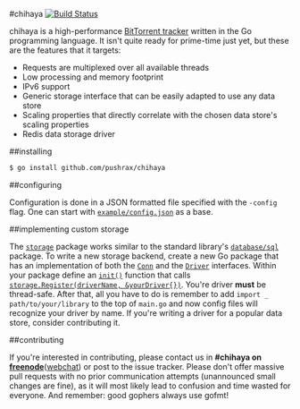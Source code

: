 #chihaya [![Build Status](https://travis-ci.org/pushrax/chihaya.png?branch=master)](https://travis-ci.org/pushrax/chihaya)

chihaya is a high-performance [BitTorrent tracker](http://en.wikipedia.org/wiki/BitTorrent_tracker) written in the Go programming language. It isn't quite ready for prime-time just yet, but these are the features that it targets:

- Requests are multiplexed over all available threads
- Low processing and memory footprint
- IPv6 support
- Generic storage interface that can be easily adapted to use any data store
- Scaling properties that directly correlate with the chosen data store's scaling properties
- Redis data storage driver


##installing

```sh
$ go install github.com/pushrax/chihaya
```

##configuring

Configuration is done in a JSON formatted file specified with the `-config` flag. One can start with [`example/config.json`](https://github.com/pushrax/chihaya/blob/master/example/config.json) as a base.


##implementing custom storage

The [`storage`](http://godoc.org/github.com/pushrax/chihaya/storage) package works similar to the standard library's [`database/sql`](http://godoc.org/database/sql) package. To write a new storage backend, create a new Go package that has an implementation of both the [`Conn`](http://godoc.org/github.com/pushrax/chihaya/storage#Conn) and the [`Driver`](http://godoc.org/github.com/pushrax/chihaya/storage#Driver) interfaces. Within your package define an [`init()`](http://golang.org/ref/spec#Program_execution) function that calls [`storage.Register(driverName, &yourDriver{})`](http://godoc.org/github.com/pushrax/chihaya/storage#Register). You're driver **must** be thread-safe. After that, all you have to do is remember to add `import _ path/to/your/library` to the top of `main.go` and now config files will recognize your driver by name. If you're writing a driver for a popular data store, consider contributing it.


##contributing

If you're interested in contributing, please contact us in **#chihaya on [freenode](http://freenode.net/)**([webchat](http://webchat.freenode.net?channels=chihaya)) or post to the issue tracker. Please don't offer massive pull requests with no prior communication attempts (unannounced small changes are fine), as it will most likely lead to confusion and time wasted for everyone. And remember: good gophers always use gofmt!
